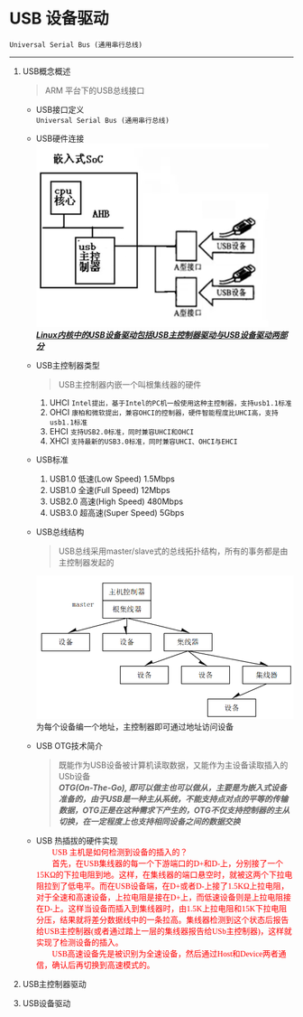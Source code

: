 # USB 设备驱动  
`Universal Serial Bus (通用串行总线)`  

---
1. USB概念概述
    > ARM 平台下的USB总线接口  

    - USB接口定义  
        `Universal Serial Bus (通用串行总线)`  

    - USB硬件连接
        ![USB主控制器与USB设备连接](./USB主控制器与设备连接.png)  
        ***<u>Linux内核中的USB设备驱动包括USB主控制器驱动与USB设备驱动两部分</u >***  

    - USB主控制器类型
        > USB主控制器内嵌一个叫根集线器的硬件  

        1. UHCI `Intel提出，基于Intel的PC机一般使用这种主控制器，支持usb1.1标准`
        2. OHCI `康柏和微软提出，兼容OHCI的控制器，硬件智能程度比UHCI高，支持usb1.1标准`
        3. EHCI `支持USB2.0标准，同时兼容UHCI和OHCI`
        4. XHCI `支持最新的USB3.0标准，同时兼容UHCI、OHCI与EHCI`
        
    - USB标准
        1. USB1.0   低速(Low Speed)     1.5Mbps
        2. USB1.0   全速(Full Speed)    12Mbps
        3. USB2.0   高速(High Speed)    480Mbps
        4. USB3.0   超高速(Super Speed) 5Gbps
        
    - USB总线结构
        > USB总线采用master/slave式的总线拓扑结构，所有的事务都是由主控制器发起的  

        ![简单的USB总线拓扑结构](./USB总线结构.png)
        为每个设备编一个地址，主控制器即可通过地址访问设备  
    - USB OTG技术简介
        > 既能作为USB设备被计算机读取数据，又能作为主设备读取插入的USb设备  
        > ***OTG(On-The-Go), 即可以做主也可以做从，主要是为嵌入式设备准备的，由于USB是一种主从系统，不能支持点对点的平等的传输数据，OTG正是在这种需求下产生的，OTG不仅支持控制器的主从切换，在一定程度上也支持相同设备之间的数据交换***
    - USB 热插拔的硬件实现  
        <font face=simsun color=red>
        　　USB 主机是如何检测到设备的插入的？  
        　　首先，在USB集线器的每一个下游端口的D+和D-上，分别接了一个15KΩ的下拉电阻到地。这样，在集线器的端口悬空时，就被这两个下拉电阻拉到了低电平。而在USB设备端，在D+或者D-上接了1.5KΩ上拉电阻，对于全速和高速设备，上拉电阻是接在D+上，而低速设备则是上拉电阻接在D-上。这样当设备而插入到集线器时，由1.5K上拉电阻和15K下拉电阻分压，结果就将差分数据线中的一条拉高。集线器检测到这个状态后报告给USB主控制器(或者通过踏上一层的集线器报告给USb主控制器)，这样就实现了检测设备的插入。  
        　　USB高速设备先是被识别为全速设备，然后通过Host和Device两者通信，确认后再切换到高速模式的。
        </font>

2. USB主控制器驱动

3. USB设备驱动
